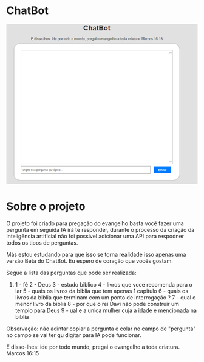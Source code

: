 <h1 aling="center"> ChatBot </h1>

<img alt="prjeto chatbot" src="./src/chatbot.PNG">

<h1 aling="center"> Sobre o projeto </h1>

<p> O projeto foi criado para pregação do evangelho basta você fazer uma pergunta em seguida IA irá te responder, durante o processo da criação da inteligência artificial não foi possivel adicionar uma API para respodner todos os tipos de perguntas.

Más estou estudando para que isso se torna realidade isso apenas uma versão Beta do ChatBot. Eu espero de coração que vocês gostam. </p>

Segue a lista das perguntas que pode ser realizada:

<ol>
<li>
1 - fé
2 - Deus
3 - estudo biblico
4 - livros que voce recomenda para o lar
5 - quais os livros da biblia que tem apenas 1 capitulo
6 - quais os livros da biblia que terminam com um ponto de interrogação ?
7 - qual o menor livro da biblia
8 - por que o rei Davi não pode construir um templo para Deus
9 - ual e a unica mulher cuja a idade e mencionada na biblia
</li>
</ol>

Observação: não adintar copiar a pergunta e colar no campo de "pergunta" no campo se vai ter qu digitar para IA pode funcionar.

E disse-lhes: ide por todo mundo, pregai o evangelho a toda criatura. Marcos 16:15
 
